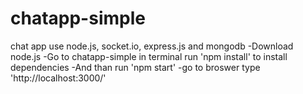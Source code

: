 # chatapp-simple
chat app use node.js, socket.io, express.js and mongodb
-Download node.js
-Go to chatapp-simple in terminal run 'npm install' to install dependencies
-And than run 'npm start'
-go to broswer type 'http://localhost:3000/'
